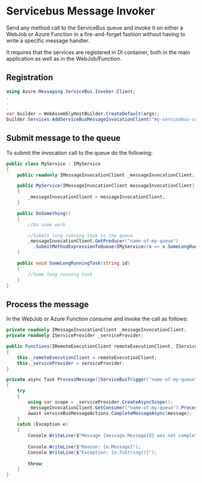 # Servicebus Message Invoker

Send any method call to the ServiceBus queue and invoke it on either a WebJob or Azure Function in a fire-and-forget fashion without having to write a specific message handler. 

It requires that the services are registered in DI container, both in the main application as well as in the WebJob/Function.

## Registration

```c#
using Azure.Messaging.ServiceBus.Invoker.Client;
.
.
.
var builder = WebAssemblyHostBuilder.CreateDefault(args);
builder.Services.AddServiceBusMessageInvocationClient("my-servicebus-connection-string");

```

## Submit message to the queue

To submit the invocation call to the queue do the following:

```c#
public class MyService : IMyService
{
    public readonly IMessageInvocationClient _messageInvocationClient;

    public MyService(IMessageInvocationClient messageInvocationClient)
    {
        _messageInvocationClient = messageInvocationClient;
    }

    public DoSomething()
    {
        //Do some work

        //Submit long running task to the queue
        _messageInvocationClient.GetProducer("name-of-my-queue")
          .SubmitMethodExpressionToQueue<IMyService>(x => x.SomeLongRunningTask("some-id", "some-id-tag"));
    }

    public void SomeLongRunningTask(string id)
    {
        //Some long running task
    }
}
```

## Process the message
In the WebJob or Azure Function consume and invoke the call as follows:

```c#
private readonly IMessageInvocationClient _messageInvocationClient;
private readonly IServiceProvider _serviceProvider;        

public Functions(IRemoteExecutionClient remoteExecutionClient, IServiceProvider serviceProvider)
{
    this._remoteExecutionClient = remoteExecutionClient;
    this._serviceProvider = serviceProvider;                
}

private async Task ProcessMessage([ServiceBusTrigger("name-of-my-queue")] ServiceBusReceivedMessage message, ServiceBusMessageActions messageActions)
{
    try
    {
        using var scope = _serviceProvider.CreateAsyncScope();
        _messageInvocationClient.GetConsumer("name-of-my-queue").ProcessMethodInvocation(scope.ServiceProvider, message);
        await serviceBusMessageActions.CompleteMessageAsync(message);                
    }
    catch (Exception e)
    {                
        Console.WriteLine($"Message {message.MessageId} was not completed");
        
        Console.WriteLine($"Reason: {e.Message}");
        Console.WriteLine($"Exception: {e.ToString()}");
        
        throw;
    }
}
```
